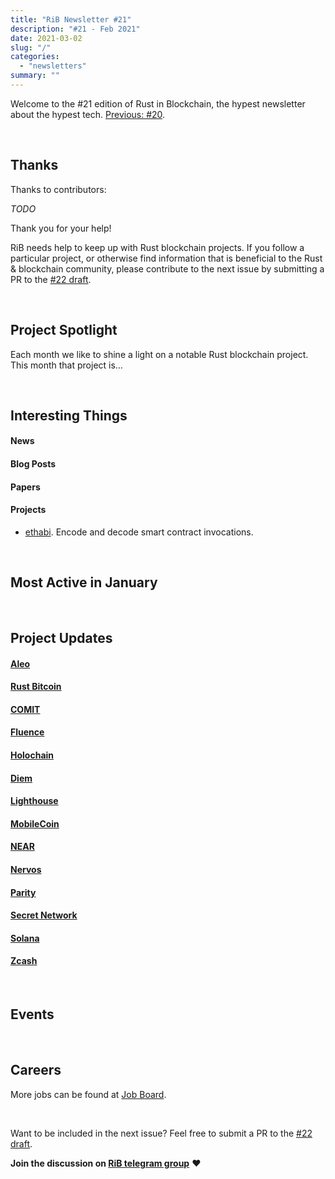 ```yaml
---
title: "RiB Newsletter #21"
description: "#21 - Feb 2021"
date: 2021-03-02
slug: "/"
categories:
  - "newsletters"
summary: ""
---
```


Welcome to the #21 edition of Rust in Blockchain,
the hypest newsletter about the hypest tech.
[Previous: #20](/newsletters/_TODO_/).

&nbsp;

## Thanks

Thanks to contributors:

_TODO_

Thank you for your help!

RiB needs help to keep up with Rust blockchain projects. 
If you follow a particular project, or otherwise find information 
that is beneficial to the Rust & blockchain community, 
please contribute to the next issue
by submitting a PR to the [#22 draft](https://github.com/rust-in-blockchain/Rust-in-Blockchain/tree/master/draft).

[contributorba]: https://github.com/brson
[contributoraz]: https://github.com/Aimeedeer

&nbsp;


## Project Spotlight

Each month we like to shine a light on a notable Rust blockchain project. This month that project is…

&nbsp;


## Interesting Things

#### News

#### Blog Posts

#### Papers

#### Projects

- [ethabi](https://github.com/rust-ethereum/ethabi). Encode and decode smart contract invocations.

&nbsp;

## Most Active in January

&nbsp;

## Project Updates

#### [Aleo](https://github.com/AleoHQ)

#### [Rust Bitcoin](https://github.com/rust-bitcoin/rust-bitcoin)

#### [COMIT](https://github.com/comit-network)

#### [Fluence](https://github.com/fluencelabs)

#### [Holochain](https://github.com/holochain/)

#### [Diem](https://www.diem.com)

#### [Lighthouse](https://lighthouse.sigmaprime.io/)

#### [MobileCoin](https://www.mobilecoin.com/)

#### [NEAR](https://github.com/nearprotocol/nearcore)


#### [Nervos](https://github.com/nervosnetwork)


#### [Parity](https://github.com/paritytech)


#### [Secret Network](https://github.com/enigmampc/SecretNetwork)


#### [Solana](https://github.com/solana-labs/solana)


#### [Zcash](https://z.cash/)

&nbsp;

## Events


&nbsp;

## Careers

More jobs can be found at [Job Board][page-jobboard].

[page-jobboard]: https://rustinblockchain.org/job-board/

&nbsp;

Want to be included in the next issue? Feel free to submit a PR to the
[#22 draft](https://github.com/rust-in-blockchain/Rust-in-Blockchain/tree/master/draft).

**Join the discussion on [RiB telegram group][ribtg]** **❤️**

[ribtg]: https://t.me/rustinblockchain


